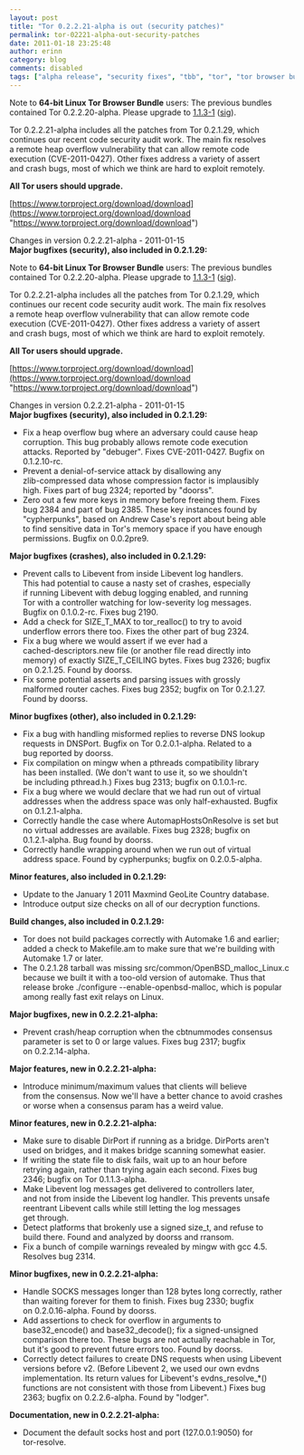 ```yaml
---
layout: post
title: "Tor 0.2.2.21-alpha is out (security patches)"
permalink: tor-02221-alpha-out-security-patches
date: 2011-01-18 23:25:48
author: erinn
category: blog
comments: disabled
tags: ["alpha release", "security fixes", "tbb", "tor", "tor browser bundle", "updated packages"]
---
```


Note to **64-bit Linux Tor Browser Bundle** users: The previous bundles contained Tor 0.2.2.20-alpha. Please upgrade to [1.1.3-1](https://www.torproject.org/dist/torbrowser/linux/tor-browser-gnu-linux-i686-1.1.3-dev-en-US.tar.gz) ([sig](https://www.torproject.org/dist/torbrowser/linux/tor-browser-gnu-linux-i686-1.1.3-dev-en-US.tar.gz.asc)).

Tor 0.2.2.21-alpha includes all the patches from Tor 0.2.1.29, which  
 continues our recent code security audit work. The main fix resolves  
 a remote heap overflow vulnerability that can allow remote code  
 execution (CVE-2011-0427). Other fixes address a variety of assert  
 and crash bugs, most of which we think are hard to exploit remotely.

**All Tor users should upgrade.**

[https://www.torproject.org/download/download](https://www.torproject.org/download/download "https://www.torproject.org/download/download")

Changes in version 0.2.2.21-alpha - 2011-01-15  
 **Major bugfixes (security), also included in 0.2.1.29:**

<!-- more -->

Note to **64-bit Linux Tor Browser Bundle** users: The previous bundles contained Tor 0.2.2.20-alpha. Please upgrade to [1.1.3-1](https://www.torproject.org/dist/torbrowser/linux/tor-browser-gnu-linux-i686-1.1.3-dev-en-US.tar.gz) ([sig](https://www.torproject.org/dist/torbrowser/linux/tor-browser-gnu-linux-i686-1.1.3-dev-en-US.tar.gz.asc)).

Tor 0.2.2.21-alpha includes all the patches from Tor 0.2.1.29, which  
 continues our recent code security audit work. The main fix resolves  
 a remote heap overflow vulnerability that can allow remote code  
 execution (CVE-2011-0427). Other fixes address a variety of assert  
 and crash bugs, most of which we think are hard to exploit remotely.

**All Tor users should upgrade.**

[https://www.torproject.org/download/download](https://www.torproject.org/download/download "https://www.torproject.org/download/download")

Changes in version 0.2.2.21-alpha - 2011-01-15  
 **Major bugfixes (security), also included in 0.2.1.29:**

-   Fix a heap overflow bug where an adversary could cause heap  
     corruption. This bug probably allows remote code execution  
     attacks. Reported by "debuger". Fixes CVE-2011-0427. Bugfix on  
     0.1.2.10-rc.
-   Prevent a denial-of-service attack by disallowing any  
     zlib-compressed data whose compression factor is implausibly  
     high. Fixes part of bug 2324; reported by "doorss".
-   Zero out a few more keys in memory before freeing them. Fixes  
     bug 2384 and part of bug 2385. These key instances found by  
     "cypherpunks", based on Andrew Case's report about being able  
     to find sensitive data in Tor's memory space if you have enough  
     permissions. Bugfix on 0.0.2pre9.

**Major bugfixes (crashes), also included in 0.2.1.29:**

-   Prevent calls to Libevent from inside Libevent log handlers.  
     This had potential to cause a nasty set of crashes, especially  
     if running Libevent with debug logging enabled, and running  
     Tor with a controller watching for low-severity log messages.  
     Bugfix on 0.1.0.2-rc. Fixes bug 2190.
-   Add a check for SIZE\_T\_MAX to tor\_realloc() to try to avoid  
     underflow errors there too. Fixes the other part of bug 2324.
-   Fix a bug where we would assert if we ever had a  
     cached-descriptors.new file (or another file read directly into  
     memory) of exactly SIZE\_T\_CEILING bytes. Fixes bug 2326; bugfix  
     on 0.2.1.25. Found by doorss.
-   Fix some potential asserts and parsing issues with grossly  
     malformed router caches. Fixes bug 2352; bugfix on Tor 0.2.1.27.  
     Found by doorss.

**Minor bugfixes (other), also included in 0.2.1.29:**

-   Fix a bug with handling misformed replies to reverse DNS lookup  
     requests in DNSPort. Bugfix on Tor 0.2.0.1-alpha. Related to a  
     bug reported by doorss.
-   Fix compilation on mingw when a pthreads compatibility library  
     has been installed. (We don't want to use it, so we shouldn't  
     be including pthread.h.) Fixes bug 2313; bugfix on 0.1.0.1-rc.
-   Fix a bug where we would declare that we had run out of virtual  
     addresses when the address space was only half-exhausted. Bugfix  
     on 0.1.2.1-alpha.
-   Correctly handle the case where AutomapHostsOnResolve is set but  
     no virtual addresses are available. Fixes bug 2328; bugfix on  
     0.1.2.1-alpha. Bug found by doorss.
-   Correctly handle wrapping around when we run out of virtual  
     address space. Found by cypherpunks; bugfix on 0.2.0.5-alpha.

**Minor features, also included in 0.2.1.29:**

-   Update to the January 1 2011 Maxmind GeoLite Country database.
-   Introduce output size checks on all of our decryption functions.

**Build changes, also included in 0.2.1.29:**

-   Tor does not build packages correctly with Automake 1.6 and earlier;  
     added a check to Makefile.am to make sure that we're building with  
     Automake 1.7 or later.
-   The 0.2.1.28 tarball was missing src/common/OpenBSD\_malloc\_Linux.c  
     because we built it with a too-old version of automake. Thus that  
     release broke ./configure --enable-openbsd-malloc, which is popular  
     among really fast exit relays on Linux.

**Major bugfixes, new in 0.2.2.21-alpha:**

-   Prevent crash/heap corruption when the cbtnummodes consensus  
     parameter is set to 0 or large values. Fixes bug 2317; bugfix  
     on 0.2.2.14-alpha.

**Major features, new in 0.2.2.21-alpha:**

-   Introduce minimum/maximum values that clients will believe  
     from the consensus. Now we'll have a better chance to avoid crashes  
     or worse when a consensus param has a weird value.

**Minor features, new in 0.2.2.21-alpha:**

-   Make sure to disable DirPort if running as a bridge. DirPorts aren't  
     used on bridges, and it makes bridge scanning somewhat easier.
-   If writing the state file to disk fails, wait up to an hour before  
     retrying again, rather than trying again each second. Fixes bug  
     2346; bugfix on Tor 0.1.1.3-alpha.
-   Make Libevent log messages get delivered to controllers later,  
     and not from inside the Libevent log handler. This prevents unsafe  
     reentrant Libevent calls while still letting the log messages  
     get through.
-   Detect platforms that brokenly use a signed size\_t, and refuse to  
     build there. Found and analyzed by doorss and rransom.
-   Fix a bunch of compile warnings revealed by mingw with gcc 4.5.  
     Resolves bug 2314.

**Minor bugfixes, new in 0.2.2.21-alpha:**

-   Handle SOCKS messages longer than 128 bytes long correctly, rather  
     than waiting forever for them to finish. Fixes bug 2330; bugfix  
     on 0.2.0.16-alpha. Found by doorss.
-   Add assertions to check for overflow in arguments to  
     base32\_encode() and base32\_decode(); fix a signed-unsigned  
     comparison there too. These bugs are not actually reachable in Tor,  
     but it's good to prevent future errors too. Found by doorss.
-   Correctly detect failures to create DNS requests when using Libevent  
     versions before v2. (Before Libevent 2, we used our own evdns  
     implementation. Its return values for Libevent's evdns\_resolve\_\*()  
     functions are not consistent with those from Libevent.) Fixes bug  
     2363; bugfix on 0.2.2.6-alpha. Found by "lodger".

**Documentation, new in 0.2.2.21-alpha:**

-   Document the default socks host and port (127.0.0.1:9050) for  
     tor-resolve.

